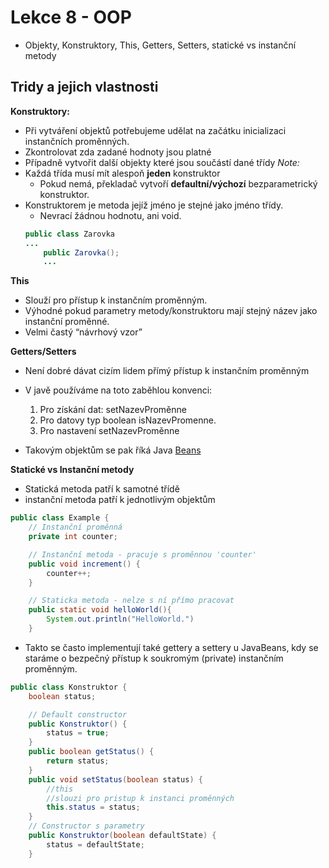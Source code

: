 # Lekce 8 - OOP
- Objekty, Konstruktory, This, Getters, Setters, statické vs instanční metody

## Tridy a jejich vlastnosti

**Konstruktory:**
- Při vytváření objektů potřebujeme udělat na začátku inicializaci instančních proměnných.
- Zkontrolovat zda zadané hodnoty jsou platné
- Případně vytvořit další objekty které jsou součástí dané třídy
*Note:*
- Každá třída musí mít alespoň **jeden** konstruktor
    - Pokud nemá, překladač vytvoří **defaultní/výchozí** bezparametrický konstruktor.
- Konstruktorem je metoda jejíž jméno je stejné jako jméno třídy.
    - Nevrací žádnou hodnotu, ani void. 
    ```java
    public class Zarovka 
    ...
        public Zarovka(); 
        ...
    ```

**This**
- Slouží pro přístup k instančním proměnným.
- Výhodné pokud parametry metody/konstruktoru mají stejný název jako instanční proměnné.
- Velmi častý “návrhový vzor”

**Getters/Setters**
- Není dobré dávat cizím lidem přímý přístup k instančním proměnným
- V javě používáme na toto zaběhlou konvenci: 

    1. Pro získání dat:   setNazevProměnne
    2. Pro datovy typ boolean isNazevPromenne.
    3. Pro nastavení setNazevProměnne

- Takovým objektům se pak říká Java [Beans](https://cs.wikipedia.org/wiki/JavaBeans)

**Statické vs Instanční metody**
- Statická metoda patří k samotné třídě 
- instanční metoda patří k jednotlivým objektům
```java
public class Example {
    // Instanční proměnná
    private int counter;

    // Instanční metoda - pracuje s proměnnou 'counter'
    public void increment() {
        counter++;
    }

    // Staticka metoda - nelze s ní přímo pracovat
    public static void helloWorld(){
        System.out.println("HelloWorld.")
    }
```
- Takto se často implementují také gettery a settery u JavaBeans, kdy se staráme o bezpečný přístup k soukromým (private) instančním proměnným.

```java
public class Konstruktor {
    boolean status;

    // Default constructor
    public Konstruktor() {
        status = true;
    }
    public boolean getStatus() {
        return status;
    }
    public void setStatus(boolean status) {
        //this
        //slouzi pro pristup k instanci proměnných
        this.status = status;
    }
    // Constructor s parametry
    public Konstruktor(boolean defaultState) {
        status = defaultState;
    }
```
